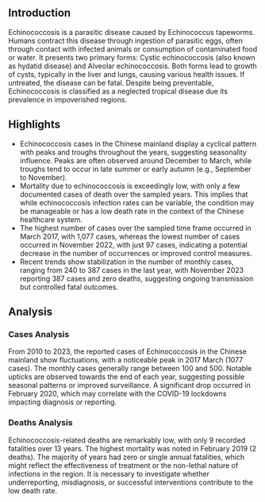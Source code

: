 ## Introduction

Echinococcosis is a parasitic disease caused by Echinococcus tapeworms. Humans contract this disease through ingestion of parasitic eggs, often through contact with infected animals or consumption of contaminated food or water. It presents two primary forms: Cystic echinococcosis (also known as hydatid disease) and Alveolar echinococcosis. Both forms lead to growth of cysts, typically in the liver and lungs, causing various health issues. If untreated, the disease can be fatal. Despite being preventable, Echinococcosis is classified as a neglected tropical disease due its prevalence in impoverished regions.
## Highlights

- Echinococcosis cases in the Chinese mainland display a cyclical pattern with peaks and troughs throughout the years, suggesting seasonality influence. Peaks are often observed around December to March, while troughs tend to occur in late summer or early autumn (e.g., September to November). <br/>
- Mortality due to echinococcosis is exceedingly low, with only a few documented cases of death over the sampled years. This implies that while echinococcosis infection rates can be variable, the condition may be manageable or has a low death rate in the context of the Chinese healthcare system. <br/>
- The highest number of cases over the sampled time frame occurred in March 2017, with 1,077 cases, whereas the lowest number of cases occurred in November 2022, with just 97 cases, indicating a potential decrease in the number of occurrences or improved control measures. <br/>
- Recent trends show stabilization in the number of monthly cases, ranging from 240 to 387 cases in the last year, with November 2023 reporting 387 cases and zero deaths, suggesting ongoing transmission but controlled fatal outcomes. <br/>
## Analysis

### Cases Analysis
From 2010 to 2023, the reported cases of Echinococcosis in the Chinese mainland show fluctuations, with a noticeable peak in 2017 March (1077 cases). The monthly cases generally range between 100 and 500. Notable upticks are observed towards the end of each year, suggesting possible seasonal patterns or improved surveillance. A significant drop occurred in February 2020, which may correlate with the COVID-19 lockdowns impacting diagnosis or reporting.

### Deaths Analysis
Echinococcosis-related deaths are remarkably low, with only 9 recorded fatalities over 13 years. The highest mortality was noted in February 2019 (2 deaths). The majority of years had zero or single annual fatalities, which might reflect the effectiveness of treatment or the non-lethal nature of infections in the region. It is necessary to investigate whether underreporting, misdiagnosis, or successful interventions contribute to the low death rate.
